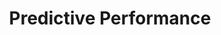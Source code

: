 ---
title: "Predictive Performance"

categories: ['']

tags: ['Predictive', 'Performance']

arabic: ['اﻷداء التنبئي']

publishers: ['معجم مصطلحات التعلم الآلي والتعلم العميق وعلم البيانات']

types: "word"

slug: ""
---